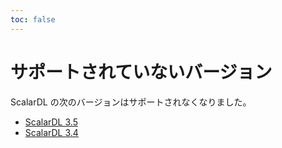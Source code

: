 ```yaml
---
toc: false
---
```


# サポートされていないバージョン

ScalarDL の次のバージョンはサポートされなくなりました。

- [ScalarDL 3.5](3.5/getting-started.md)
- [ScalarDL 3.4](3.4/getting-started.md)
